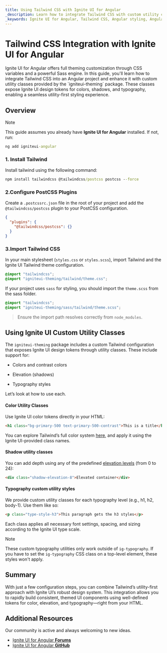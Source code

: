 ```yaml
---
title: Using Tailwind CSS with Ignite UI for Angular
_description: Learn how to integrate Tailwind CSS with custom utility classes from the Ignite UI for Angular theming engine. This guide walks you through the setup and demonstrates how to use design tokens for colors, typography, and shadows in a utility-first approach.
_keywords: Ignite UI for Angular, Tailwind CSS, Angular styling, Angular theming, custom CSS, utility classes, theming engine, typography, shadows, colors
---
```


# Tailwind CSS Integration with Ignite UI for Angular
<p class="highlight">Ignite UI for Angular offers full theming customization through CSS variables and a powerful Sass engine. In this guide, you'll learn how to integrate Tailwind CSS into an Angular project and enhance it with custom utility classes provided by the `igniteui-theming` package. These classes expose Ignite UI design tokens for colors, shadows, and typography, enabling a seamless utility-first styling experience.</p>
<div class="divider--half"></div>

## Overview

> [!NOTE]
> This guide assumes you already have **Ignite UI for Angular** installed. If not, run:
>
> ```cmd
> ng add igniteui-angular
> ```

### 1. Install Tailwind
Install tailwind using the following command:

```cmd
npm install tailwindcss @tailwindcss/postcss postcss --force
```

### 2.Configure PostCSS Plugins

Create a `.postcssrc.json` file in the root of your project and add the `@tailwindcss/postcss` plugin to your PostCSS configuration.

```json
{
  "plugins": {
    "@tailwindcss/postcss": {}
  }
}
```

### 3.Import Tailwind CSS
In your main stylesheet (`styles.css` or `styles.scss`), import Tailwind and the Ignite UI Tailwind theme configuration.

```css
@import "tailwindcss";
@import "igniteui-theming/tailwind/theme.css";
```

If your project uses `sass` for styling, you should import the `theme.scss` from the sass folder.

```scss
@import "tailwindcss";
@import "igniteui-theming/sass/tailwind/theme.scss";
```

> Ensure the import path resolves correctly from `node_modules`.

## Using Ignite UI Custom Utility Classes
The `igniteui-theming` package includes a custom Tailwind configuration that exposes Ignite UI design tokens through utility classes. These include support for:

- Colors and contrast colors

- Elevation (shadows)

- Typography styles

Let’s look at how to use each.

#### Color Utility Classes
Use Ignite UI color tokens directly in your HTML:
```html
<h1 class="bg-primary-500 text-primary-500-contrast">This is a title</h1>
```

You can explore Tailwind’s full color system [here](https://tailwindcss.com/docs/color), and apply it using the Ignite UI-provided class names.

#### Shadow utility classes

You can add depth using any of the predefined [elevation levels](https://www.infragistics.com/products/ignite-ui-angular/angular/components/themes/elevations) (from 0 to 24):

```html
<div class="shadow-elevation-8">Elevated container</div>
```

#### Typography custom utility styles
We provide custom utility classes for each typography level (e.g., h1, h2, body-1). Use them like so:

```html
<p class="type-style-h3">This paragraph gets the h3 styles</p>
```
Each class applies all necessary font settings, spacing, and sizing according to the Ignite UI type scale.

>[!NOTE]
>These custom typography utilities only work outside of `ig-typography`. If you have to set the `ig-typography` CSS class on a top-level element, these styles won't apply.


## Summary
With just a few configuration steps, you can combine Tailwind’s utility-first approach with Ignite UI’s robust design system. This integration allows you to rapidly build consistent, themed UI components using well-defined tokens for color, elevation, and typography—right from your HTML.

## Additional Resources

<div class="divider--half"></div>
Our community is active and always welcoming to new ideas.

* [Ignite UI for Angular **Forums**](https://www.infragistics.com/community/forums/f/ignite-ui-for-angular)
* [Ignite UI for Angular **GitHub**](https://github.com/IgniteUI/igniteui-angular)
